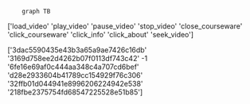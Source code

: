 ```mermaid
    graph TB

```
['load_video' 'play_video' 'pause_video' 'stop_video' 'close_courseware'
 'click_courseware' 'click_info' 'click_about' 'seek_video']
 
['3dac5590435e43b3a65a9ae7426c16db' '3169d758ee2d4262b07f0113df743c42' -1
 '6fe16e69af0c444aa348c4a707cd6bef' 'd28e2933604b41789cc154929f76c306'
 '32ffb01d044941e8996206224942e538' '218fbe2375754fd68547225528e51b85']